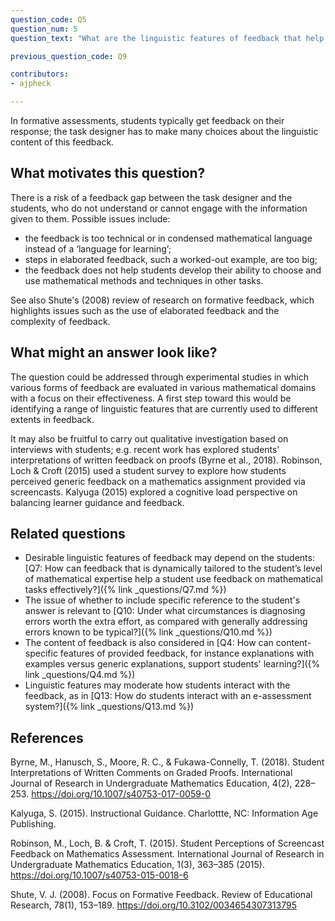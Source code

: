 ```yaml
---
question_code: Q5
question_num: 5
question_text: "What are the linguistic features of feedback that help students engage with and use feedback in an online mathematical task at hand and in future mathematical activities?" 

previous_question_code: Q9

contributors: 
- ajpheck

---
```



In formative assessments, students typically get feedback on their response; the task designer has to make many choices about the linguistic content of this feedback.



## What motivates this question?

There is a risk of a feedback gap between the task designer and the students, who do not understand or cannot engage with the information given to them. Possible issues include:

* the feedback is too technical or in condensed mathematical language instead of a ‘language for learning’;
* steps in elaborated feedback, such a worked-out example, are too big;
* the feedback does not help students develop their ability to choose and use mathematical methods and techniques in other tasks.

See also Shute's (2008) review of research on formative feedback, which highlights issues such as the use of elaborated feedback and the complexity of feedback.

## What might an answer look like?

The question could be addressed through experimental studies in which various forms of feedback are evaluated in various mathematical domains with a focus on their effectiveness. A first step toward this would be identifying a range of linguistic features that are currently used to different extents in feedback.

It may also be fruitful to carry out qualitative investigation based on interviews with students; e.g. recent work has explored students' interpretations of written feedback on proofs (Byrne et al., 2018). Robinson, Loch & Croft (2015) used a student survey to explore how students perceived generic feedback on a mathematics assignment provided via screencasts. Kalyuga (2015) explored a cognitive load perspective on balancing learner guidance and feedback.

## Related questions

* Desirable linguistic features of feedback may depend on the students: [Q7: How can feedback that is dynamically tailored to the student’s level of mathematical expertise help a student use feedback on mathematical tasks effectively?]({% link _questions/Q7.md %})
* The issue of whether to include specific reference to the student's answer is relevant to [Q10: Under what circumstances is diagnosing errors worth the extra effort, as compared with generally addressing errors known to be typical?]({% link _questions/Q10.md %})
* The content of feedback is also considered in [Q4: How can content-specific features of provided feedback, for instance explanations with examples versus generic explanations, support students' learning?]({% link _questions/Q4.md %})
* Linguistic features may moderate how students interact with the feedback, as in [Q13: How do students interact with an e-assessment system?]({% link _questions/Q13.md %})

## References

<div class="reference_list" markdown="1">

Byrne, M., Hanusch, S., Moore, R. C., & Fukawa-Connelly, T. (2018). Student Interpretations of Written Comments on Graded Proofs. International Journal of Research in Undergraduate Mathematics Education, 4(2), 228–253. <https://doi.org/10.1007/s40753-017-0059-0>

Kalyuga, S. (2015). Instructional Guidance.  Charlottte, NC: Information Age Publishing.

Robinson, M., Loch, B. & Croft, T. (2015). Student Perceptions of Screencast Feedback on Mathematics Assessment.  International Journal of Research in Undergraduate Mathematics  Education, 1(3), 363–385 (2015). <https://doi.org/10.1007/s40753-015-0018-6>

Shute, V. J. (2008). Focus on Formative Feedback. Review of Educational Research, 78(1), 153–189. <https://doi.org/10.3102/0034654307313795>

</div>
